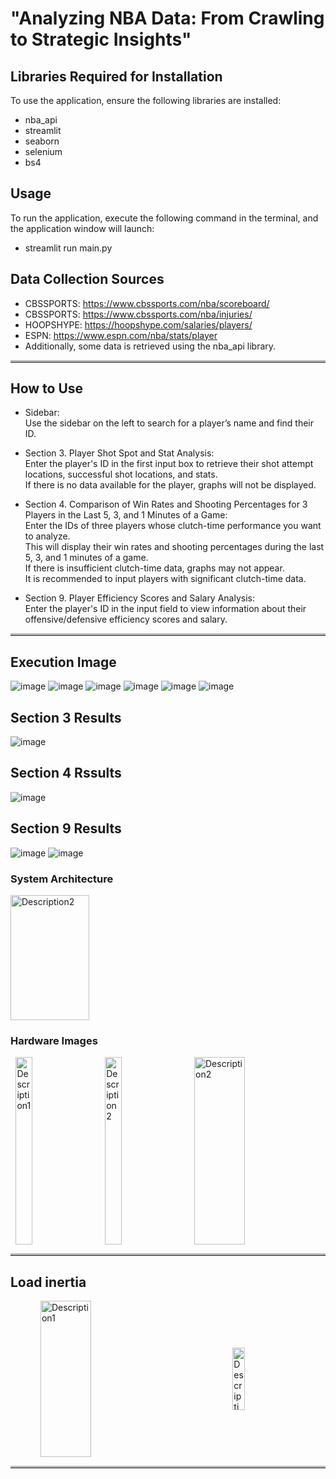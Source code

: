 # "Analyzing NBA Data: From Crawling to Strategic Insights"

## Libraries Required for Installation

To use the application, ensure the following libraries are installed:
- nba_api
- streamlit
- seaborn
- selenium
- bs4

## Usage

To run the application, execute the following command in the terminal, and the application window will launch:  
- streamlit run main.py

## Data Collection Sources

- CBSSPORTS: https://www.cbssports.com/nba/scoreboard/
- CBSSPORTS: https://www.cbssports.com/nba/injuries/
- HOOPSHYPE: https://hoopshype.com/salaries/players/
- ESPN: https://www.espn.com/nba/stats/player
- Additionally, some data is retrieved using the nba_api library.
<hr style="border-top: 3px solid #bbb;">

## How to Use

- Sidebar:    
    Use the sidebar on the left to search for a player’s name and find their ID.

- Section 3. Player Shot Spot and Stat Analysis:  
    Enter the player's ID in the first input box to retrieve their shot attempt locations, successful shot locations, and stats.  
    If there is no data available for the player, graphs will not be displayed.  

- Section 4. Comparison of Win Rates and Shooting Percentages for 3 Players in the Last 5, 3, and 1 Minutes of a Game:  
    Enter the IDs of three players whose clutch-time performance you want to analyze.  
    This will display their win rates and shooting percentages during the last 5, 3, and 1 minutes of a game.  
    If there is insufficient clutch-time data, graphs may not appear.  
    It is recommended to input players with significant clutch-time data.  

- Section 9. Player Efficiency Scores and Salary Analysis:  
    Enter the player's ID in the input field to view information about their offensive/defensive efficiency scores and salary.  
<hr style="border-top: 3px solid #bbb;">

## Execution Image

![image](https://github.com/user-attachments/assets/d86aa8d9-4658-485c-bf6a-086ea0fa7faf)
![image](https://github.com/user-attachments/assets/cf0592d1-781d-4bfd-a70b-4de8aeb28c8b)
![image](https://github.com/user-attachments/assets/b9bb9d4a-81ab-43ef-8d52-cd73198454ae)
![image](https://github.com/user-attachments/assets/c2a97d6b-2313-4ec1-80bd-0194d8ad3334)
![image](https://github.com/user-attachments/assets/711d01b4-9d0a-4d5e-baa2-6b0be7ce4b6a)
![image](https://github.com/user-attachments/assets/079244d2-376e-4c22-b2f7-cf6b0d57b63b)

## Section 3 Results
![image](https://github.com/user-attachments/assets/710e8c85-4937-405d-bbf6-69eb74f75a02)

## Section 4 Rssults
![image](https://github.com/user-attachments/assets/d0d0076b-3064-4305-a146-81845ac1b867)

## Section 9 Results
![image](https://github.com/user-attachments/assets/0ec804c0-a66b-4c2a-9792-b846dc07544c)
![image](https://github.com/user-attachments/assets/6a84c735-a77b-431c-bfd2-cd18a7e97d7c)





  
### System Architecture
<img src="https://github.com/user-attachments/assets/f71ccd54-e052-4c49-92e8-f7874f00a6e1" alt="Description2" style="width: 50%; height: 200px;">  

### Hardware Images
<div style="display: flex; justify-content: space-around;">
  <img src="https://github.com/user-attachments/assets/9d6a52ba-993f-44bc-ac42-0f91d5d575c0" alt="Description1" style="width: 23%; height: 300px; margin-right: 2%;">
  <img src="https://github.com/user-attachments/assets/040bea4c-3475-4842-9532-60c6ee922d72" alt="Description2" style="width: 23%; height: 300px; margin-right: 2%;">
  <img src="https://github.com/user-attachments/assets/8365030e-4028-4324-a1d5-a86413f4f0c2" alt="Description2" style="width: 40%; height: 300px;">
</div>
<hr style="border-top: 3px solid #bbb;">

## Load inertia
<div style="display: flex; justify-content: space-around; align-items: center;">
  <img src="https://github.com/user-attachments/assets/edf8146a-45c5-4cba-8799-0b88b8bb135a" alt="Description1" style="width: 40%; height: 250px; margin-right: 2%;">
  <img src="https://github.com/user-attachments/assets/e4f0d2ac-1bcc-4d2f-aac7-40b35eef1a09" alt="Description" alt="Description2" style="width: 20%; height: 100px;">
</div>
<hr style="border-top: 3px solid #bbb;">


